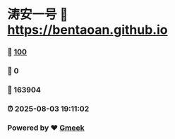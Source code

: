# 涛安一号 :link: https://bentaoan.github.io 
### :page_facing_up: [100](https://bentaoan.github.io/tag.html) 
### :speech_balloon: 0 
### :hibiscus: 163904 
### :alarm_clock: 2025-08-03 19:11:02 
### Powered by :heart: [Gmeek](https://github.com/Meekdai/Gmeek)
